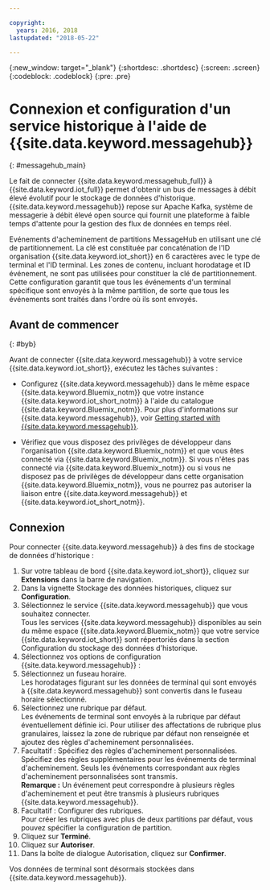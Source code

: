 ```yaml
---

copyright:
  years: 2016, 2018
lastupdated: "2018-05-22"

---
```


{:new_window: target="\_blank"}
{:shortdesc: .shortdesc}
{:screen: .screen}
{:codeblock: .codeblock}
{:pre: .pre}

# Connexion et configuration d'un service historique à l'aide de {{site.data.keyword.messagehub}}  
{: #messagehub_main}

Le fait de connecter {{site.data.keyword.messagehub_full}} à {{site.data.keyword.iot_full}} permet d'obtenir un bus de messages à débit élevé évolutif pour le stockage de données d'historique. {{site.data.keyword.messagehub}} repose sur Apache Kafka, système de messagerie à débit élevé open source qui fournit une plateforme à faible temps d'attente pour la gestion des flux de données en temps réel.

Evénements d'acheminement de partitions MessageHub en utilisant une clé de partitionnement. La clé est constituée par concaténation de l'ID organisation {{site.data.keyword.iot_short}} en 6 caractères avec le type de terminal et l'ID terminal. Les zones de contenu, incluant horodatage et ID événement, ne sont pas utilisées pour constituer la clé de partitionnement. Cette configuration garantit que tous les événements d'un terminal spécifique sont envoyés à la même partition, de sorte que tous les événements sont traités dans l'ordre où ils sont envoyés. 

## Avant de commencer  
{: #byb}

Avant de connecter {{site.data.keyword.messagehub}} à votre service {{site.data.keyword.iot_short}}, exécutez les tâches suivantes :

- Configurez {{site.data.keyword.messagehub}} dans le même espace {{site.data.keyword.Bluemix_notm}} que votre instance {{site.data.keyword.iot_short_notm}} à l'aide du catalogue {{site.data.keyword.Bluemix_notm}}. Pour plus d'informations sur {{site.data.keyword.messagehub}}, voir [Getting started with {{site.data.keyword.messagehub}}](https://console.{DomainName}/docs/services/MessageHub/index.html).

- Vérifiez que vous disposez des privilèges de développeur dans l'organisation {{site.data.keyword.Bluemix_notm}} et que vous êtes connecté via {{site.data.keyword.Bluemix_notm}}. Si vous n'êtes pas connecté via {{site.data.keyword.Bluemix_notm}} ou si vous ne disposez pas de privilèges de développeur dans cette organisation {{site.data.keyword.Bluemix_notm}},  vous ne pourrez pas autoriser la liaison entre {{site.data.keyword.messagehub}} et {{site.data.keyword.iot_short_notm}}.


## Connexion

Pour connecter {{site.data.keyword.messagehub}} à des fins de stockage de données d'historique :

1. Sur votre tableau de bord {{site.data.keyword.iot_short}}, cliquez sur **Extensions** dans la barre de navigation.
2. Dans la vignette Stockage des données historiques, cliquez sur **Configuration**.
4. Sélectionnez le service {{site.data.keyword.messagehub}} que vous souhaitez connecter.  
Tous les services {{site.data.keyword.messagehub}} disponibles au sein du même espace {{site.data.keyword.Bluemix_notm}} que votre service {{site.data.keyword.iot_short}} sont répertoriés dans la section Configuration du stockage des données d'historique.
5. Sélectionnez vos options de configuration {{site.data.keyword.messagehub}} :
 1. Sélectionnez un fuseau horaire.  
 Les horodatages figurant sur les données de terminal qui sont envoyés à {{site.data.keyword.messagehub}} sont convertis dans le fuseau horaire sélectionné.
 2. Sélectionnez une rubrique par défaut.  
 Les événements de terminal sont envoyés à la rubrique par défaut éventuellement définie ici. Pour utiliser des affectations de rubrique plus granulaires, laissez la zone de rubrique par défaut non renseignée et ajoutez des règles d'acheminement personnalisées.
 3. Facultatif : Spécifiez des règles d'acheminement personnalisées.  
 Spécifiez des règles supplémentaires pour les événements de terminal d'acheminement. Seuls les événements correspondant aux règles d'acheminement personnalisées sont transmis.  
 **Remarque :** Un événement peut correspondre à plusieurs règles d'acheminement et peut être transmis à plusieurs rubriques {{site.data.keyword.messagehub}}.
 4. Facultatif : Configurer des rubriques.  
 Pour créer les rubriques avec plus de deux partitions par défaut, vous pouvez spécifier la configuration de partition.
 5. Cliquez sur **Terminé**.
5. Cliquez sur **Autoriser**.
6. Dans la boîte de dialogue Autorisation, cliquez sur **Confirmer**.

Vos données de terminal sont désormais stockées dans {{site.data.keyword.messagehub}}.
